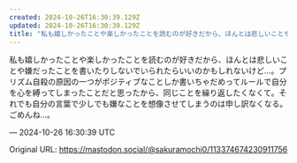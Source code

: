 ```yaml
---
created: 2024-10-26T16:30:39.129Z
updated: 2024-10-26T16:30:39.129Z
title: "私も嬉しかったことや楽しかったことを読むのが好きだから、ほんとは悲しいことや嫌だったことを書いたりしないでいられたらいいのかもしれないけど…。プリズム自殺の原因[...]"
---
```


<p>私も嬉しかったことや楽しかったことを読むのが好きだから、ほんとは悲しいことや嫌だったことを書いたりしないでいられたらいいのかもしれないけど…。プリズム自殺の原因の一つがポジティブなことしか書いちゃだめってルールで自分を心を縛ってしまったことだと思ったから、同じことを繰り返したくなくて。それでも自分の言葉で少しでも嫌なことを想像させてしまうのは申し訳なくなる。ごめんね…。</p>

&mdash; 2024-10-26 16:30:39 UTC

Original URL: https://mastodon.social/@sakuramochi0/113374674230911756

